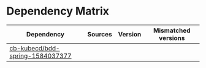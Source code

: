 # Dependency Matrix

Dependency | Sources | Version | Mismatched versions
---------- | ------- | ------- | -------------------
[cb-kubecd/bdd-spring-1584037377](https://github.com/cb-kubecd/bdd-spring-1584037377.git) |  | []() | 
